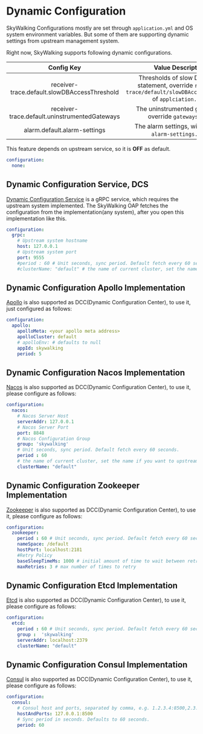 # Dynamic Configuration
SkyWalking Configurations mostly are set through `application.yml` and OS system environment variables.
But some of them are supporting dynamic settings from upstream management system.

Right now, SkyWalking supports following dynamic configurations.

| Config Key | Value Description | Value Format Example |
|:----:|:----:|:----:|
|receiver-trace.default.slowDBAccessThreshold| Thresholds of slow Database statement, override `receiver-trace/default/slowDBAccessThreshold` of `applciation.yml`. | default:200,mongodb:50|
|receiver-trace.default.uninstrumentedGateways| The uninstrumented gateways, override `gateways.yml`. | not set |
|alarm.default.alarm-settings| The alarm settings, will override `alarm-settings.yml`. | not set |


This feature depends on upstream service, so it is **OFF** as default.
```yaml
configuration:
  none:
```

## Dynamic Configuration Service, DCS
[Dynamic Configuration Service](../../../../oap-server/server-configuration/grpc-configuration-sync/src/main/proto/configuration-service.proto) 
is a gRPC service, which requires the upstream system implemented.
The SkyWalking OAP fetches the configuration from the implementation(any system), after you open this implementation like this.

```yaml
configuration:
  grpc:
    # Upstream system hostname
    host: 127.0.0.1
    # Upstream system port
    port: 9555
    #period : 60 # Unit seconds, sync period. Default fetch every 60 seconds.
    #clusterName: "default" # the name of current cluster, set the name if you want to upstream system known.  
```

## Dynamic Configuration Apollo Implementation

[Apollo](https://github.com/ctripcorp/apollo/) is also supported as DCC(Dynamic Configuration Center), to use it, just configured as follows:

```yaml
configuration:
  apollo:
    apolloMeta: <your apollo meta address>
    apolloCluster: default
    # apolloEnv: # defaults to null
    appId: skywalking
    period: 5
```

## Dynamic Configuration Nacos Implementation

[Nacos](https://github.com/alibaba/nacos) is also supported as DCC(Dynamic Configuration Center), to use it, please configure as follows:

```yaml
configuration:
  nacos:
    # Nacos Server Host
    serverAddr: 127.0.0.1
    # Nacos Server Port
    port: 8848
    # Nacos Configuration Group
    group: 'skywalking'
    # Unit seconds, sync period. Default fetch every 60 seconds.
    period : 60
    # the name of current cluster, set the name if you want to upstream system known.
    clusterName: "default"
```


## Dynamic Configuration Zookeeper Implementation

[Zookeeper](https://github.com/apache/zookeeper) is also supported as DCC(Dynamic Configuration Center), to use it, please configure as follows:

```yaml
configuration:
  zookeeper:
    period : 60 # Unit seconds, sync period. Default fetch every 60 seconds.
    nameSpace: /default
    hostPort: localhost:2181
    #Retry Policy
    baseSleepTimeMs: 1000 # initial amount of time to wait between retries
    maxRetries: 3 # max number of times to retry
```

## Dynamic Configuration Etcd Implementation

[Etcd](https://github.com/etcd-io/etcd) is also supported as DCC(Dynamic Configuration Center), to use it, please configure as follows:

```yaml
configuration:
  etcd:
    period : 60 # Unit seconds, sync period. Default fetch every 60 seconds.
    group :  'skywalking'
    serverAddr: localhost:2379
    clusterName: "default"
```

## Dynamic Configuration Consul Implementation

[Consul](https://github.com/rickfast/consul-client) is also supported as DCC(Dynamic Configuration Center), to use it, please configure as follows:

```yaml
configuration:
  consul:
    # Consul host and ports, separated by comma, e.g. 1.2.3.4:8500,2.3.4.5:8500
    hostAndPorts: 127.0.0.1:8500
    # Sync period in seconds. Defaults to 60 seconds.
    period: 60
```



